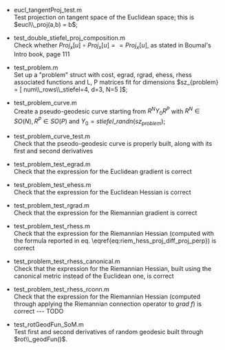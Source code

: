 - eucl\_tangentProj\_test.m\
Test projection on tangent space of the Euclidean space; this is $eucl\\_proj(a,b) = b$;

- test\_double\_stiefel\_proj\_composition.m\
Check whether $Proj_x[u] \circ Proj_x[u] == Proj_x[u]$, as stated in Boumal's Intro book, page 111

- test\_problem.m\
Set up a "problem" struct with cost, egrad, rgrad, ehess, rhess associated functions and L, P matrices fit for dimensions $sz_{problem} = [ num\\_rows\\_stiefel=4, d=3, N=5 ]$;

- test\_problem\_curve.m\
Create a pseudo-geodesic curve starting from $R^N Y_0 R^P$ with $R^N \in SO(N), R^P \in SO(P)$ and $Y_0 = stiefel\_{randn} (sz_{problem})$;

- test\_problem\_curve\_test.m\
Check that the pseodo-geodesic curve is properly built, along with its first and second derivatives

- test\_problem\_test\_egrad.m\
Check that the expression for the Euclidean gradient is correct

- test\_problem\_test\_ehess.m\
Check that the expression for the Euclidean Hessian is correct

- test\_problem\_test\_rgrad.m\
Check that the expression for the Riemannian gradient is correct

- test\_problem\_test\_rhess.m\
Check that the expression for the Riemannian Hessian (computed with the formula reported in eq. \eqref{eq:riem_hess_proj_diff_proj_perp}) is correct

- test\_problem\_test\_rhess\_canonical.m\
Check that the expression for the Riemannian Hessian, built using the canonical metric instead of the Euclidean one, is correct

- test\_problem\_test\_rhess\_rconn.m\
Check that the expression for the Riemannian Hessian (computed through applying the Riemannian connection operator to $grad ~ f$) is correct --- TODO

- test\_rotGeodFun\_SoM.m\
Test first and second derivatives of random geodesic built through $rot\\_geodFun()$.
 
